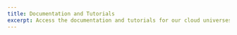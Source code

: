 ```yaml
---
title: Documentation and Tutorials 
excerpt: Access the documentation and tutorials for our cloud universes to deploy and use our solutions.
---
```

